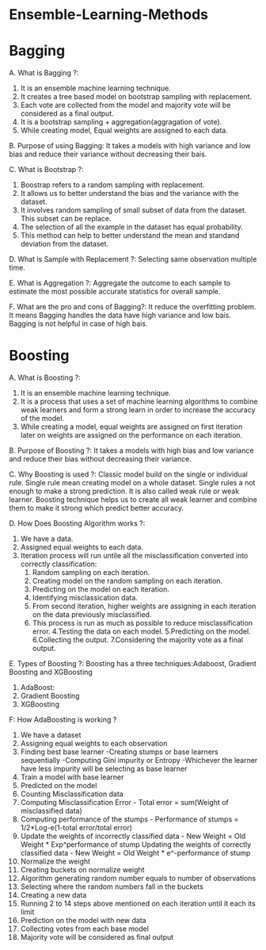 # Ensemble-Learning-Methods

# Bagging

A. What is Bagging ?: 
1. It is an ensemble machine learning technique. 
2. It creates a tree based model on bootstrap sampling with replacement. 
3. Each vote are collected from the model and majority vote will be considered as a final output.
4. It is a bootstrap sampling + aggregation(aggragation of vote).
5. While creating model, Equal weights are assigned to each data.

B. Purpose of using Bagging:
It takes a models with high variance and low bias and reduce their variance without decreasing their bais.

C. What is Bootstrap ?:
1. Boostrap refers to a random sampling with replacement. 
2. It allows us to better understand the bias and the variance with the dataset. 
3. It involves random sampling of small subset of data from the dataset. This subset can be replace. 
4. The selection of all the example in the dataset has equal probability. 
5. This method can help to better understand the mean and standand deviation from the dataset.

D. What is Sample with Replacement ?:
Selecting same observation multiple time.

E. What is Aggregation ?:
Aggregate the outcome to each sample to estimate the most possible accurate statistics for overall sample.

F. What are the pro and cons of Bagging?: It reduce the overfitting problem. It means Bagging handles the data have high variance and low bais. Bagging is not helpful in case of high bais.

# Boosting

A. What is Boosting ?:
1. It is an ensemble machine learning technique.
2. It is a process that uses a set of machine learning algorithms to combine weak learners and form a strong learn in order to increase the accuracy of the model.
3. While creating a model, equal weights are assigned on first iteration later on weights are assigned on the performance on each iteration.

B. Purpose of Boosting ?:
It takes a models with high bias and low variance and reduce their bias without decreasing their variance.

C. Why Boosting is used ?:
Classic model build on the single or individual rule. Single rule mean creating model on a whole dataset. Single rules a not enough to make a strong prediction. It is also called weak rule or weak learner. Boosting technique helps us to create all weak learner and combine them to make it strong which predict better accuracy.

D. How Does Boosting Algorithm works ?:
1. We have a data.
2. Assigned equal weights to each data.
3. Iteration process will run untile all the misclassification converted into correctly classification:
   1. Random sampling on each iteration.
   2. Creating model on the random sampling on each iteration.
   3. Predicting on the model on each iteration.
   4. Identifying misclassication data.
   5. From second iteration, higher weights are assigning in each iteration on the data previously misclassified. 
   6. This process is run as much as possible to reduce misclassification error.
4.Testing the data on each model.
5.Predicting on the model.
6.Collecting the output.
7.Considering the majority vote as a final output.

E. Types of Boosting ?: Boosting has a three techniques:Adaboost, Gradient Boosting and XGBoosting
1. AdaBoost: 
2. Gradient Boosting
3. XGBoosting

F: How AdaBoosting is working ?
1. We have a dataset
2. Assigning equal weights to each observation
3. Finding best base learner
-Creating stumps or  base learners sequentially
-Computing Gini impurity or Entropy
-Whichever the learner have less impurity will be selecting as base learner
4. Train a model with base learner
5. Predicted on the model
6. Counting  Misclassification data
7. Computing Misclassification Error - Total error = sum(Weight of misclassified data)
8. Computing performance of the stumps - Performance of stumps = 1/2*Log-e(1-total error/total error)
9. Update the weights of incorrectly classified data - New Weight = Old Weight * Exp^performance of stump
    Updating the weights of correctly classified data - New Weight = Old Weight *  e^-performance of stump
10. Normalize the weight
11. Creating buckets on normalize weight
12. Algorithm generating random number equals to number of observations
13. Selecting where the random numbers fall in the buckets
14. Creating a new data
15. Running 2 to 14 steps above mentioned on each iteration until it each its limit
16. Prediction on the model with new data
17. Collecting votes from each base model
18. Majority vote will be considered as final output


